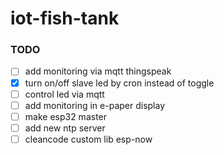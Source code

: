 # iot-fish-tank

### TODO

- [ ] add monitoring via mqtt thingspeak
- [x] turn on/off slave led by cron instead of toggle
- [ ] control led via mqtt
- [ ] add monitoring in e-paper display
- [ ] make esp32 master
- [ ] add new ntp server
- [ ] cleancode custom lib esp-now
